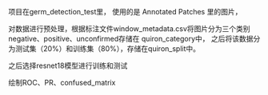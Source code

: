 项目在germ_detection_test里，
使用的是 Annotated Patches 里的图片，

对数据进行预处理，根据标注文件window_metadata.csv将图片分为三个类别negative、positive、unconfirmed存储在 quiron_category中，
之后将该数据分为测试集（20%）和训练集（80%），存储在quiron_split中。

之后选择resnet18模型进行训练和测试

绘制ROC、PR、confused_matrix
